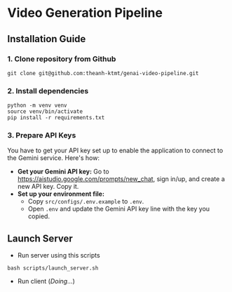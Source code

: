 # Video Generation Pipeline

## Installation Guide
### 1. Clone repository from Github
```
git clone git@github.com:theanh-ktmt/genai-video-pipeline.git
```

### 2. Install dependencies
```
python -m venv venv
source venv/bin/activate
pip install -r requirements.txt
```

### 3. Prepare API Keys
You have to get your API key set up to enable the application to connect to the Gemini service. Here's how:

- **Get your Gemini API key:** Go to https://aistudio.google.com/prompts/new_chat, sign in/up, and create a new API key. Copy it.
- **Set up your environment file:**
    - Copy `src/configs/.env.example` to `.env`.
    - Open `.env` and update the Gemini API key line with the key you copied.

## Launch Server
- Run server using this scripts
```
bash scripts/launch_server.sh
```
- Run client (*Doing...*)